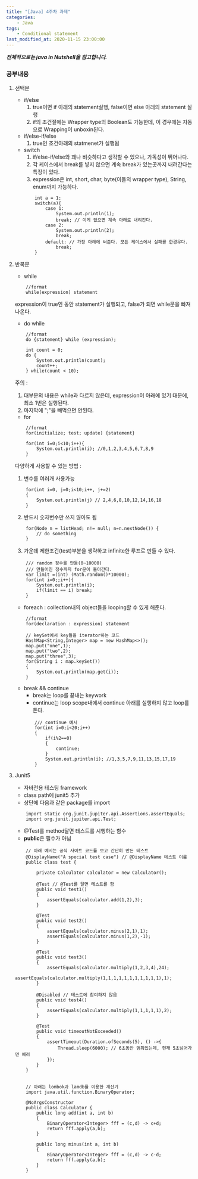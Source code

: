 ```yaml
---
title: "[Java] 4주차 과제"
categories:
    - Java
tags:
    - Conditional statement
last_modified_at: 2020-11-15 23:00:00
---
```

***전체적으로는 java in Nutshell을 참고합니다.***
### 공부내용  <br>

1. 선택문
    - if/else<br>
        1) true이면 if 아래의 statement실행, false이면 else 아래의 statement 실행<br>
        2) if의 조건절에는 Wrapper type의 Boolean도 가능한데, 이 경우에는 자동으로 Wrapping이 unboxin된다.
    - if/else-if/else<br>
        1) true인 조건아래의 statmenet가 실행됨
    - switch<br>
        1) if/else-if/else와 꽤나 비슷하다고 생각할 수 있으나, 가독성이 뛰어나다.<br>
        2) 각 케이스에서 break를 넣지 않으면 계속 break가 있는곳까지 내려간다는 특징이 있다.<br>
        3) expression은 int, short, char, byte(이들의 wrapper type), String, enum까지 가능하다.
        ```
            int a = 1;
            switch(a){
                case 1:
                    System.out.println(1);
                    break; // 이게 없으면 계속 아래로 내려간다.
                case 2:
                    System.out.println(2);
                    break;
                default: // 가장 아래에 써준다. 모든 케이스에서 실패를 한경우다.
                    break;
            }
        ```

2. 반복문
    - while
    ```
        //format
        while(expression) statement
    ```
    expression이 true인 동안 statement가 실행되고, false가 되면 while문을 빠져나온다.
    - do while
    ```
        //format
        do {statement} while (expression);
    
        int count = 0;
        do {
            System.out.println(count);
            count++;
        } while(count < 10);
    ```
    주의 :
    1) 대부분의 내용은 while과 다르지 않은데, expression이 아래에 있기 대문에, 최소 1번은 실행된다.
    2) 마지막에 ";"을 빼먹으면 안된다.
    - for
    ```
        //format
        for(initialize; test; update) {statement}
        
        for(int i=0;i<10;i++){
            System.out.println(i); //0,1,2,3,4,5,6,7,8,9
        }
    ```
    다양하게 사용할 수 있는 방법 :<br>
    1) 변수를 여러개 사용가능
    ```
        for(int i=0, j=0;i<10;i++, j+=2)
        {
            System.out.println(j) // 2,4,6,8,10,12,14,16,18
        }
    ```
    2) 반드시 숫자변수만 쓰지 않아도 됨
    ```
        for(Node n = listHead; n!= null; n=n.nextNode()) {
            // do something
        }
    ```
    3) 가운데 제한조건(test)부분을 생략하고 infinite한 루프로 만들 수 있다.
    ```
        /// random 정수를 만듬(0~10000) 
        /// 만들어진 정수까지 for문이 돌아간다.
        var limit =(int) (Math.random()*10000);
        for(int i=0;;i++){
            System.out.println(i);
            if(limit == i) break;
        }
    ```
    - foreach : collection내의 object들을 looping할 수 있게 해준다.
    ```
        //format
        for(declaration : expression) statement
    
        // keySet에서 key들을 iterator하는 코드
        HashMap<String,Integer> map = new HashMap<>();
        map.put("one",1);
        map.put("two",2);
        map.put("three",3);
        for(String i : map.keySet())
        {
            System.out.println(map.get(i));
        }
    ```
    - break && continue
        - break는 loop를 끝내는 keywork
        - continue는 loop scope내에서 continue 아래를 실행하지 않고 loop를 돈다.
        ```
            /// continue 예시
            for(int i=0;i<20;i++)
            {
                if(i%2==0)
                {
                    continue;
                }
                System.out.println(i); //1,3,5,7,9,11,13,15,17,19
            }
        ```

3. Junit5
    - 자바전용 테스팅 framework
    - class path에 junit5 추가
    - 상단에 다음과 같은 package를 import
    ```
        import static org.junit.jupiter.api.Assertions.assertEquals;
        import org.junit.jupiter.api.Test;
    ```
    - @Test를 method달면 테스트를 시행하는 함수
    - **public**은 필수가 아님
    ```
        // 아래 예시는 공식 사이트 코드를 보고 간단히 만든 테스트
        @DisplayName("A special test case") // @DisplayName 테스트 이름
        public class test {
    
            private Calculator calculator = new Calculator();
    
            @Test // @Test를 달면 테스트를 함
            public void test1()
            {
                assertEquals(calculator.add(1,2),3);
            }
    
            @Test
            public void test2()
            {
                assertEquals(calculator.minus(2,1),1);
                assertEquals(calculator.minus(1,2),-1);
            }
    
            @Test
            public void test3()
            {
                assertEquals(calculator.multiply(1,2,3,4),24);
                assertEquals(calculator.multiply(1,1,1,1,1,1,1,1,1,1,1),1);
            }
    
            @Disabled // 테스트에 참여하지 않음
            public void test4()
            {
                assertEquals(calculator.multiply(1,1,1,1,1),2);
            }
    
            @Test
            public void timeoutNotExceeded()
            {
                assertTimeout(Duration.ofSeconds(5), () ->{
                    Thread.sleep(6000); // 6초동안 멈춰있는데, 현재 5초넘어가면 에러
                }); 
            } 
        }


        // 아래는 lombok과 lamdb를 이용한 계산기
        import java.util.function.BinaryOperator;
    
        @NoArgsConstructor
        public class Calculator {
            public long add(int a, int b)
            {
                BinaryOperator<Integer> fff = (c,d) -> c+d;
                return fff.apply(a,b);
            }
    
            public long minus(int a, int b)
            {
                BinaryOperator<Integer> fff = (c,d) -> c-d;
                return fff.apply(a,b);
            }
        }
    ```